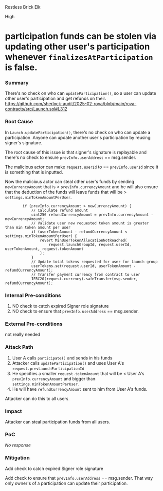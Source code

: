 Restless Brick Elk

High

# participation funds can be stolen via updating other user's participation whenever `finalizesAtParticipation` is false.

### Summary

There's no check on who can `updateParticipation()`, so a user can update other user's participation and get refunds on their.
https://github.com/sherlock-audit/2025-02-rova/blob/main/rova-contracts/src/Launch.sol#L312

### Root Cause

In `Launch.updateParticipation()`, there's no check on who can update a  participation.  Anyone can update another user's participation by reusing signer's signature. 

The root cause of this issue is that signer's signature is replayable and there's no check to ensure `prevInfo.userAddress` == msg.sender. 

The malicious actor can make `request.userId` to == `prevInfo.userId` since it is something that is inputted.

Now the malicious actor can steal other user's funds by sending `newCurrencyAmount` that is < `prevInfo.currencyAmount` and he will also ensure that the deduction of the funds will leave funds that will be > `settings.minTokenAmountPerUser`.
```solidity
        if (prevInfo.currencyAmount > newCurrencyAmount) {
            // Calculate refund amount
            uint256 refundCurrencyAmount = prevInfo.currencyAmount - newCurrencyAmount;
            // Validate user new requested token amount is greater than min token amount per user
            if (userTokenAmount - refundCurrencyAmount < settings.minTokenAmountPerUser) {
                revert MinUserTokenAllocationNotReached(
                    request.launchGroupId, request.userId, userTokenAmount, request.tokenAmount
                );
            }
            // Update total tokens requested for user for launch group
            userTokens.set(request.userId, userTokenAmount - refundCurrencyAmount);
            // Transfer payment currency from contract to user
            IERC20(request.currency).safeTransfer(msg.sender, refundCurrencyAmount);
```



### Internal Pre-conditions

1. NO check to catch expired Signer role signature
2. NO check to ensure that `prevInfo.userAddress` == msg.sender. 


### External Pre-conditions

not really needed

### Attack Path

1. User A calls `participate()` and sends in his funds
2. Attacker calls `updateParticipation()` and uses User A's `request.prevLaunchParticipationId`
3. He specifies a smaller `request.tokenAmount` that will be <  User A's `prevInfo.currencyAmount` and bigger than `settings.minTokenAmountPerUser`. 
4. He will have `refundCurrencyAmount` sent to him from User A's funds. 

Attacker can do this to all users.

### Impact

Attacker can steal participation funds from all users.

### PoC

_No response_

### Mitigation

Add check to catch expired Signer role signature

Add check to ensure that `prevInfo.userAddress` == msg.sender.  That way only owner's of a participation can update their participation.